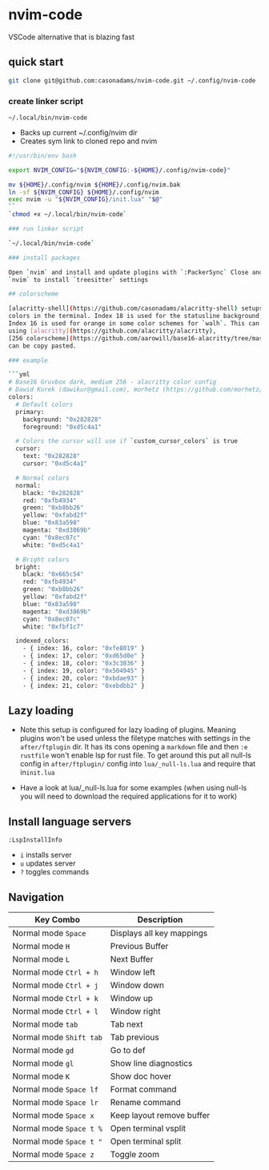 # nvim-code

VSCode alternative that is blazing fast

## quick start

```sh
git clone git@github.com:casonadams/nvim-code.git ~/.config/nvim-code
```

### create linker script

`~/.local/bin/nvim-code`

- Backs up current ~/.config/nvim dir
- Creates sym link to cloned repo and nvim

```sh
#!/usr/bin/env bash

export NVIM_CONFIG="${NVIM_CONFIG:-${HOME}/.config/nvim-code}"

mv ${HOME}/.config/nvim ${HOME}/.config/nvim.bak
ln -sf ${NVIM_CONFIG} ${HOME}/.config/nvim
exec nvim -u "${NVIM_CONFIG}/init.lua" "$@"
``
`chmod +x ~/.local/bin/nvim-code`

### run linker script

`~/.local/bin/nvim-code`

### install packages

Open `nvim` and install and update plugins with `:PackerSync` Close and reopen
`nvim` to install `treesitter` settings

## colorscheme

[alacritty-shell](https://github.com/casonadams/alacritty-shell) setups up addional
colors in the terminal. Index 18 is used for the statusline background, and
Index 16 is used for orange in some color schemes for `walh`. This can get setup
using [alacritty](https://github.com/alacritty/alacritty),
[256 colorscheme](https://github.com/aarowill/base16-alacritty/tree/master/colors)
can be copy pasted.

### example

```yml
# Base16 Gruvbox dark, medium 256 - alacritty color config
# Dawid Kurek (dawikur@gmail.com), morhetz (https://github.com/morhetz/gruvbox)
colors:
  # Default colors
  primary:
    background: "0x282828"
    foreground: "0xd5c4a1"

  # Colors the cursor will use if `custom_cursor_colors` is true
  cursor:
    text: "0x282828"
    cursor: "0xd5c4a1"

  # Normal colors
  normal:
    black: "0x282828"
    red: "0xfb4934"
    green: "0xb8bb26"
    yellow: "0xfabd2f"
    blue: "0x83a598"
    magenta: "0xd3869b"
    cyan: "0x8ec07c"
    white: "0xd5c4a1"

  # Bright colors
  bright:
    black: "0x665c54"
    red: "0xfb4934"
    green: "0xb8bb26"
    yellow: "0xfabd2f"
    blue: "0x83a598"
    magenta: "0xd3869b"
    cyan: "0x8ec07c"
    white: "0xfbf1c7"

  indexed_colors:
    - { index: 16, color: "0xfe8019" }
    - { index: 17, color: "0xd65d0e" }
    - { index: 18, color: "0x3c3836" }
    - { index: 19, color: "0x504945" }
    - { index: 20, color: "0xbdae93" }
    - { index: 21, color: "0xebdbb2" }
```

## Lazy loading

- Note this setup is configured for lazy loading of plugins. Meaning plugins
  won't be used unless the filetype matches with settings in the
  `after/ftplugin` dir. It has its cons opening a `markdown` file and then
  `:e rustfile` won't enable lsp for rust file. To get around this put all
  null-ls config in `after/ftplugin/` config into `lua/_null-ls.lua` and require
  that in`init.lua`

- Have a look at lua/_null-ls.lua for some examples (when using null-ls you will need to download the required applications for it to work)

## Install language servers

`:LspInstallInfo`

- `i` installs server
- `u` updates server
- `?` toggles commands

## Navigation

| Key Combo               | Description               |
| ----------------------- | ------------------------- |
| Normal mode `Space`     | Displays all key mappings |
| Normal mode `H`         | Previous Buffer           |
| Normal mode `L`         | Next Buffer               |
| Normal mode `Ctrl + h`  | Window left               |
| Normal mode `Ctrl + j`  | Window down               |
| Normal mode `Ctrl + k`  | Window up                 |
| Normal mode `Ctrl + l`  | Window right              |
| Normal mode `tab`       | Tab next                  |
| Normal mode `Shift tab` | Tab previous              |
| Normal mode `gd`        | Go to def                 |
| Normal mode `gl`        | Show line diagnostics     |
| Normal mode `K`         | Show doc hover            |
| Normal mode `Space lf`  | Format command            |
| Normal mode `Space lr`  | Rename command            |
| Normal mode `Space x`   | Keep layout remove buffer |
| Normal mode `Space t %` | Open terminal vsplit      |
| Normal mode `Space t "` | Open terminal split       |
| Normal mode `Space z`   | Toggle zoom               |
